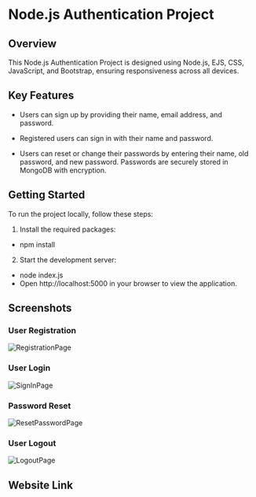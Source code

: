 # Node.js Authentication Project

## Overview

This Node.js Authentication Project is designed using Node.js, EJS, CSS, JavaScript, and Bootstrap, ensuring responsiveness across all devices.

## Key Features

- Users can sign up by providing their name, email address, and password.

- Registered users can sign in with their name and password.
- Users can reset or change their passwords by entering their name, old password, and new password. Passwords are securely stored in MongoDB with encryption.

## Getting Started

To run the project locally, follow these steps:

1. Install the required packages:

- npm install

2. Start the development server:

- node index.js
- Open http://localhost:5000 in your browser to view the application.

## Screenshots

### User Registration
![RegistrationPage](https://github.com/VishnuAjk/NodeJs-Authenticator/assets/145429961/21320b38-06bd-45eb-85b3-94779d296d0d)
### User Login
![SignInPage](https://github.com/VishnuAjk/NodeJs-Authenticator/assets/145429961/196ca589-e545-4169-a3f1-6e412e0419a2)
### Password Reset
![ResetPasswordPage](https://github.com/VishnuAjk/NodeJs-Authenticator/assets/145429961/7f9b134c-9cdc-46c6-8e01-613ae04a1d67)
### User Logout
![LogoutPage](https://github.com/VishnuAjk/NodeJs-Authenticator/assets/145429961/681e33cd-92aa-451f-9461-dbff7832dea7)
## Website Link
